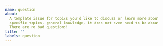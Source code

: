```yaml
---
name: question
about:
  A template issue for topics you'd like to discuss or learn more about.
  specific topics, general knowledge, it does not even need to be about code.
  There are no bad questions!
title: ''
labels: question
---
```


<!--
  Make your issue easy to find:

  - labels: anything that will make this easier to filter
  - assign: anyone you would like help from
-->
